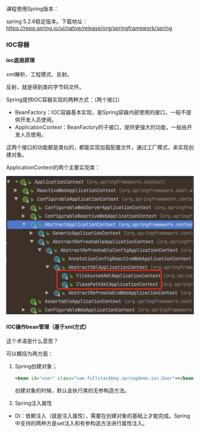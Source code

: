 课程使用Spring版本：

spring 5.2.6稳定版本。下载地址：https://repo.spring.io/ui/native/release/org/springframework/spring

### IOC容器

#### ioc底层原理

xml解析、工程模式、反射。

反射，就是得到类的字节码文件。

Spring提供IOC容器实现的两种方式：（两个接口）

- BeanFactory：IOC容器基本实现，是Spring容器内部使用的接口，一般不提供开发人员使用。
- ApplicationContext：BeanFactory的子接口，提供更强大的功能，一般由开发人员使用。

这两个接口的功能都是类似的，都能实现加载配置文件，通过工厂模式，来实现创建对象。

ApplicationContext的两个主要实现类：

<img src="README.assets/image-20211031231918458.png" alt="image-20211031231918458" style="zoom:50%;" />

#### IOC操作bean管理（基于xml方式）

这个术语是什么意思？

可以概括为两方面：

1. Spring创建对象；

   ```xml
   <bean id="user" class="com.fullstackboy.springdemo.ioc.User"></bean>
   ```

   创建对象的时候，默认会执行类的无参构造方法。

2. Spring注入属性

- DI：依赖注入（就是注入属性），需要在创建对象的基础上才能完成。Spring中支持的两种方是set注入和有参构造方法进行属性注入。

